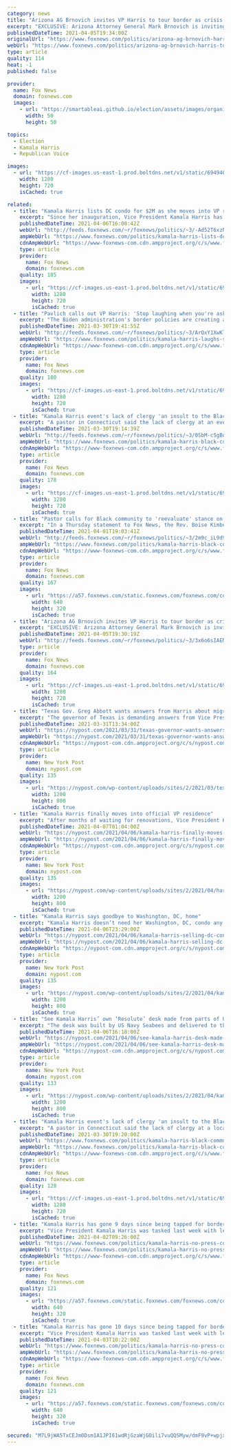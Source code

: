 ```yaml
---
category: news
title: "Arizona AG Brnovich invites VP Harris to tour border as crisis escalates"
excerpt: "EXCLUSIVE: Arizona Attorney General Mark Brnovich is inviting Vice President Kamala Harris, who has been tasked with tackling the root causes of the migration crisis, to tour the southwest border in the state-- saying it will give the vice president ..."
publishedDateTime: 2021-04-05T19:34:00Z
originalUrl: "https://www.foxnews.com/politics/arizona-ag-brnovich-harris-to-tour-border-as-crisis-escalates"
webUrl: "https://www.foxnews.com/politics/arizona-ag-brnovich-harris-to-tour-border-as-crisis-escalates"
type: article
quality: 114
heat: -1
published: false

provider:
  name: Fox News
  domain: foxnews.com
  images:
    - url: "https://smartableai.github.io/election/assets/images/organizations/foxnews.com-50x50.jpg"
      width: 50
      height: 50

topics:
  - Election
  - Kamala Harris
  - Republican Voice

images:
  - url: "https://cf-images.us-east-1.prod.boltdns.net/v1/static/694940094001/100022f6-198e-455a-8560-ccb91f1ac4d9/83fb32f0-05d1-497b-b1f9-fe2008dabec4/1280x720/match/image.jpg"
    width: 1280
    height: 720
    isCached: true

related:
  - title: "Kamala Harris lists DC condo for $2M as she moves into VP residence"
    excerpt: "Since her inauguration, Vice President Kamala Harris has been living at Blair House, across the street from the White House, while the U.S. Naval Observatory—the traditional home of the vice president—undergoes renovations. Now Ms. Harris’s former home in Washington, D.C.—a condo at the Westlight complex"
    publishedDateTime: 2021-04-06T16:08:42Z
    webUrl: "http://feeds.foxnews.com/~r/foxnews/politics/~3/-Ad52T6xzNE/kamala-harris-lists-dc-condo-for-2m-after-moving-into-vp-residence"
    ampWebUrl: "https://www.foxnews.com/politics/kamala-harris-lists-dc-condo-for-2m-after-moving-into-vp-residence.amp"
    cdnAmpWebUrl: "https://www-foxnews-com.cdn.ampproject.org/c/s/www.foxnews.com/politics/kamala-harris-lists-dc-condo-for-2m-after-moving-into-vp-residence.amp"
    type: article
    provider:
      name: Fox News
      domain: foxnews.com
    quality: 185
    images:
      - url: "https://cf-images.us-east-1.prod.boltdns.net/v1/static/694940094001/4f030aca-6c3c-4a44-9e4d-a4cd720a069e/e04488f9-3cb5-4496-b6a4-2ce89d78a3bb/1280x720/match/image.jpg"
        width: 1280
        height: 720
        isCached: true
  - title: "Pavlich calls out VP Harris: 'Stop laughing when you're asked serious questions'"
    excerpt: "The Biden administration's border policies are creating a catastrophe for everyone, Fox News contributor Katie Pavlich said Tuesday on 'Outnumbered,' in reaction to migrants receiving in-person schooling in San Diego while American students are continuing to learn from home."
    publishedDateTime: 2021-03-30T19:41:55Z
    webUrl: "http://feeds.foxnews.com/~r/foxnews/politics/~3/ArQxY1XwKlw/kamala-harris-laughs-schools-learning-pavlich"
    ampWebUrl: "https://www.foxnews.com/politics/kamala-harris-laughs-schools-learning-pavlich.amp"
    cdnAmpWebUrl: "https://www-foxnews-com.cdn.ampproject.org/c/s/www.foxnews.com/politics/kamala-harris-laughs-schools-learning-pavlich.amp"
    type: article
    provider:
      name: Fox News
      domain: foxnews.com
    quality: 180
    images:
      - url: "https://cf-images.us-east-1.prod.boltdns.net/v1/static/694940094001/e35288a9-c026-45ee-8d2c-04832f5257c9/5c5c0e96-d1f5-4a09-a864-d89efa3afb85/1280x720/match/image.jpg"
        width: 1280
        height: 720
        isCached: true
  - title: "Kamala Harris event's lack of clergy 'an insult to the Black community,' pastor says"
    excerpt: "A pastor in Connecticut said the lack of clergy at an event hosted by Vice President Kamala Harris is \"an insult to the Black community.\""
    publishedDateTime: 2021-03-30T19:14:39Z
    webUrl: "http://feeds.foxnews.com/~r/foxnews/politics/~3/0SbM-cSgBq8/kamala-harris-black-community-clergy-insult"
    ampWebUrl: "https://www.foxnews.com/politics/kamala-harris-black-community-clergy-insult.amp"
    cdnAmpWebUrl: "https://www-foxnews-com.cdn.ampproject.org/c/s/www.foxnews.com/politics/kamala-harris-black-community-clergy-insult.amp"
    type: article
    provider:
      name: Fox News
      domain: foxnews.com
    quality: 178
    images:
      - url: "https://cf-images.us-east-1.prod.boltdns.net/v1/static/694940094001/248dc3ad-9eb8-4abe-a05a-57fa33ae3132/2dbf9201-97d3-46d9-93d6-25dc2f60a58b/1280x720/match/image.jpg"
        width: 1280
        height: 720
        isCached: true
  - title: "Pastor calls for Black community to 'reevaluate' stance on Democratic Party after no invite to Harris event"
    excerpt: "In a Thursday statement to Fox News, the Rev. Boise Kimber said he believes the Black community needs to \"reevaluate\" their political stance on the Democratic Party after the vice president held an education roundtable in New Haven this week."
    publishedDateTime: 2021-04-01T19:03:41Z
    webUrl: "http://feeds.foxnews.com/~r/foxnews/politics/~3/2m9c_iL9d9w/kamala-harris-black-community-reevaluate-pastor-kimber"
    ampWebUrl: "https://www.foxnews.com/politics/kamala-harris-black-community-reevaluate-pastor-kimber.amp"
    cdnAmpWebUrl: "https://www-foxnews-com.cdn.ampproject.org/c/s/www.foxnews.com/politics/kamala-harris-black-community-reevaluate-pastor-kimber.amp"
    type: article
    provider:
      name: Fox News
      domain: foxnews.com
    quality: 167
    images:
      - url: "https://a57.foxnews.com/static.foxnews.com/foxnews.com/content/uploads/2021/03/640/320/Rev.-Boise-Kimbe.jpg?ve=1&tl=1"
        width: 640
        height: 320
        isCached: true
  - title: "Arizona AG Brnovich invites VP Harris to tour border as crisis escalates"
    excerpt: "EXCLUSIVE: Arizona Attorney General Mark Brnovich is inviting Vice President Kamala Harris, who has been tasked with tackling the root causes of the migration crisis, to tour the southwest border in the state -- saying it will give the vice president \"firsthand insight\" into what those on the ground"
    publishedDateTime: 2021-04-05T19:30:19Z
    webUrl: "http://feeds.foxnews.com/~r/foxnews/politics/~3/3x6o6sIAEMQ/arizona-ag-brnovich-harris-to-tour-border-as-crisis-escalates"
    type: article
    provider:
      name: Fox News
      domain: foxnews.com
    quality: 164
    images:
      - url: "https://cf-images.us-east-1.prod.boltdns.net/v1/static/694940094001/100022f6-198e-455a-8560-ccb91f1ac4d9/83fb32f0-05d1-497b-b1f9-fe2008dabec4/1280x720/match/image.jpg"
        width: 1280
        height: 720
        isCached: true
  - title: "Texas Gov. Greg Abbott wants answers from Harris about migrant surge"
    excerpt: "The governor of Texas is demanding answers from Vice President Kamala Harris about the surge of unaccompanied children to the southern border, warning in a letter this week that the"
    publishedDateTime: 2021-03-31T13:34:00Z
    webUrl: "https://nypost.com/2021/03/31/texas-governor-wants-answers-from-harris-about-migrant-surge/"
    ampWebUrl: "https://nypost.com/2021/03/31/texas-governor-wants-answers-from-harris-about-migrant-surge/amp/"
    cdnAmpWebUrl: "https://nypost-com.cdn.ampproject.org/c/s/nypost.com/2021/03/31/texas-governor-wants-answers-from-harris-about-migrant-surge/amp/"
    type: article
    provider:
      name: New York Post
      domain: nypost.com
    quality: 135
    images:
      - url: "https://nypost.com/wp-content/uploads/sites/2/2021/03/texas-harris-border-03.jpg?quality=90&strip=all&w=1200"
        width: 1200
        height: 800
        isCached: true
  - title: "Kamala Harris finally moves into official VP residence"
    excerpt: "After months of waiting for renovations, Vice President Kamala Harris is moving into her official star-studded home. The Democrat and husband Doug Emhoff moved to Number One Observatory Circle"
    publishedDateTime: 2021-04-07T01:04:00Z
    webUrl: "https://nypost.com/2021/04/06/kamala-harris-finally-moves-into-official-vp-residence/"
    ampWebUrl: "https://nypost.com/2021/04/06/kamala-harris-finally-moves-into-official-vp-residence/amp/"
    cdnAmpWebUrl: "https://nypost-com.cdn.ampproject.org/c/s/nypost.com/2021/04/06/kamala-harris-finally-moves-into-official-vp-residence/amp/"
    type: article
    provider:
      name: New York Post
      domain: nypost.com
    quality: 135
    images:
      - url: "https://nypost.com/wp-content/uploads/sites/2/2021/04/harris-moving-into-naval-observatory-after-renovations-index.jpg?quality=90&strip=all&w=1200"
        width: 1200
        height: 800
        isCached: true
  - title: "Kamala Harris says goodbye to Washington, DC, home"
    excerpt: "Kamala Harris doesn’t need her Washington, DC, condo any longer. The newly sworn-in vice president — who has been living in the renowned Blair House next door to the White House, but is moving to her official residence at the Number One Observatory Circle Tuesday — has listed her two-bedroom luxury high-rise residence for $1."
    publishedDateTime: 2021-04-06T23:29:00Z
    webUrl: "https://nypost.com/2021/04/06/kamala-harris-selling-dc-condo-for-2-million/"
    ampWebUrl: "https://nypost.com/2021/04/06/kamala-harris-selling-dc-condo-for-2-million/amp/"
    cdnAmpWebUrl: "https://nypost-com.cdn.ampproject.org/c/s/nypost.com/2021/04/06/kamala-harris-selling-dc-condo-for-2-million/amp/"
    type: article
    provider:
      name: New York Post
      domain: nypost.com
    quality: 135
    images:
      - url: "https://nypost.com/wp-content/uploads/sites/2/2021/04/kamala-home.jpg?quality=90&strip=all&w=1200"
        width: 1200
        height: 800
        isCached: true
  - title: "See Kamala Harris’ own ‘Resolute’ desk made from parts of USS Constitution"
    excerpt: "The desk was built by US Navy Seabees and delivered to the White House in February, according to outlets including Military.com."
    publishedDateTime: 2021-04-06T16:18:00Z
    webUrl: "https://nypost.com/2021/04/06/see-kamala-harris-desk-made-from-parts-of-uss-constitution/"
    ampWebUrl: "https://nypost.com/2021/04/06/see-kamala-harris-desk-made-from-parts-of-uss-constitution/amp/"
    cdnAmpWebUrl: "https://nypost-com.cdn.ampproject.org/c/s/nypost.com/2021/04/06/see-kamala-harris-desk-made-from-parts-of-uss-constitution/amp/"
    type: article
    provider:
      name: New York Post
      domain: nypost.com
    quality: 133
    images:
      - url: "https://nypost.com/wp-content/uploads/sites/2/2021/04/kamala-harris-desk-010.jpg?quality=90&strip=all&w=1200"
        width: 1200
        height: 800
        isCached: true
  - title: "Kamala Harris event's lack of clergy 'an insult to the Black community,' pastor says"
    excerpt: "A pastor in Connecticut said the lack of clergy at a local event hosted by Vice President Kamala Harris is \"an insult to the Black community.\" The Rev. Boise Kimber, speaking on behalf of the Greater New Haven Clergy Association at a Monday press ..."
    publishedDateTime: 2021-03-30T19:20:00Z
    webUrl: "https://www.foxnews.com/politics/kamala-harris-black-community-clergy-insult"
    ampWebUrl: "https://www.foxnews.com/politics/kamala-harris-black-community-clergy-insult.amp"
    cdnAmpWebUrl: "https://www-foxnews-com.cdn.ampproject.org/c/s/www.foxnews.com/politics/kamala-harris-black-community-clergy-insult.amp"
    type: article
    provider:
      name: Fox News
      domain: foxnews.com
    quality: 128
    images:
      - url: "https://cf-images.us-east-1.prod.boltdns.net/v1/static/694940094001/248dc3ad-9eb8-4abe-a05a-57fa33ae3132/2dbf9201-97d3-46d9-93d6-25dc2f60a58b/1280x720/match/image.jpg"
        width: 1280
        height: 720
        isCached: true
  - title: "Kamala Harris has gone 9 days since being tapped for border crisis role without a press conference"
    excerpt: "Vice President Kamala Harris was tasked last week with leading efforts to address migration to the southern border, where the nation is facing what's been described as a \"humanitarian crisis\" amid a surge in migrants coming to the U."
    publishedDateTime: 2021-04-02T09:26:00Z
    webUrl: "https://www.foxnews.com/politics/kamala-harris-no-press-conference-border-crisis"
    ampWebUrl: "https://www.foxnews.com/politics/kamala-harris-no-press-conference-border-crisis.amp"
    cdnAmpWebUrl: "https://www-foxnews-com.cdn.ampproject.org/c/s/www.foxnews.com/politics/kamala-harris-no-press-conference-border-crisis.amp"
    type: article
    provider:
      name: Fox News
      domain: foxnews.com
    quality: 121
    images:
      - url: "https://a57.foxnews.com/static.foxnews.com/foxnews.com/content/uploads/2021/03/640/320/kamala-harris-1.jpg?ve=1&tl=1"
        width: 640
        height: 320
        isCached: true
  - title: "Kamala Harris has gone 10 days since being tapped for border crisis role without a press conference"
    excerpt: "Vice President Kamala Harris was tasked last week with leading efforts to address migration to the southern border, where the nation is facing what's been described as a \"humanitarian crisis\" amid a surge in migrants coming to the U.S. Her assigned efforts ..."
    publishedDateTime: 2021-04-03T10:22:00Z
    webUrl: "https://www.foxnews.com/politics/kamala-harris-no-press-conference-border-crisis"
    ampWebUrl: "https://www.foxnews.com/politics/kamala-harris-no-press-conference-border-crisis.amp"
    cdnAmpWebUrl: "https://www-foxnews-com.cdn.ampproject.org/c/s/www.foxnews.com/politics/kamala-harris-no-press-conference-border-crisis.amp"
    type: article
    provider:
      name: Fox News
      domain: foxnews.com
    quality: 121
    images:
      - url: "https://a57.foxnews.com/static.foxnews.com/foxnews.com/content/uploads/2021/03/640/320/kamala-harris-1.jpg?ve=1&tl=1"
        width: 640
        height: 320
        isCached: true

secured: "M7L9jWA5TxCEJm0Dsm1A1JPI61wdRjGzaWjGOili7vuQQSMyw/dmF9vP+wpjx4HyJT57AXuDeZAh7bCCAKX2BvE3ytm2TJZql+sNMghCKlg5097oJOQboaW0ao+fPaf5ZN3sW/6t0uUmVQwEctwyMAd58NADEABWn06C42/am95T6A8/66rJGXRqWh+OU0YVIuDG/NmqvN6fZYF3uIOX0uRJSCl+iptgVQVj9KBLSEhgnxXgihDjfABxlzx72ZElpZozDJNwwGK+QSPpynZ2LTk6Vargm0pQ8tSRAnUir8ESDtSQ77HjH/0uNlVrda4x2qrNsUMuahpultlGMHj1HTL3oE0B9bQuuJxFvYTH3mE=;aK7WfeZ9X4gIidwX6xRinw=="
---
```



